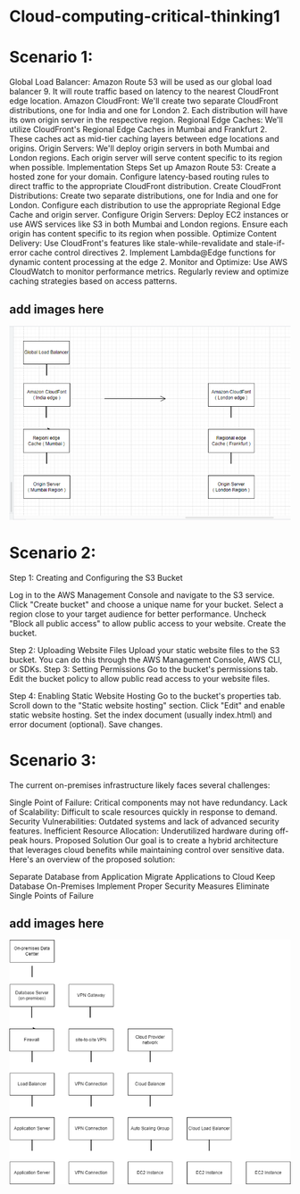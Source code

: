# Cloud-computing-critical-thinking1

# Scenario 1:

Global Load Balancer:
Amazon Route 53 will be used as our global load balancer 9.
It will route traffic based on latency to the nearest CloudFront edge location.
Amazon CloudFront:
We'll create two separate CloudFront distributions, one for India and one for London 2.
Each distribution will have its own origin server in the respective region.
Regional Edge Caches:
We'll utilize CloudFront's Regional Edge Caches in Mumbai and Frankfurt 2.
These caches act as mid-tier caching layers between edge locations and origins.
Origin Servers:
We'll deploy origin servers in both Mumbai and London regions.
Each origin server will serve content specific to its region when possible.
Implementation Steps
Set up Amazon Route 53:
Create a hosted zone for your domain.
Configure latency-based routing rules to direct traffic to the appropriate CloudFront distribution.
Create CloudFront Distributions:
Create two separate distributions, one for India and one for London.
Configure each distribution to use the appropriate Regional Edge Cache and origin server.
Configure Origin Servers:
Deploy EC2 instances or use AWS services like S3 in both Mumbai and London regions.
Ensure each origin has content specific to its region when possible.
Optimize Content Delivery:
Use CloudFront's features like stale-while-revalidate and stale-if-error cache control directives 2.
Implement Lambda@Edge functions for dynamic content processing at the edge 2.
Monitor and Optimize:
Use AWS CloudWatch to monitor performance metrics.
Regularly review and optimize caching strategies based on access patterns.

## add images here

![balancer1](balancer1.PNG)

# Scenario 2:
Step 1: Creating and Configuring the S3 Bucket

Log in to the AWS Management Console and navigate to the S3 service.
Click "Create bucket" and choose a unique name for your bucket.
Select a region close to your target audience for better performance.
Uncheck "Block all public access" to allow public access to your website.
Create the bucket.

Step 2: Uploading Website Files
Upload your static website files to the S3 bucket.
You can do this through the AWS Management Console, AWS CLI, or SDKs.
Step 3: Setting Permissions
Go to the bucket's permissions tab.
Edit the bucket policy to allow public read access to your website files.

Step 4: Enabling Static Website Hosting
Go to the bucket's properties tab.
Scroll down to the "Static website hosting" section.
Click "Edit" and enable static website hosting.
Set the index document (usually index.html) and error document (optional).
Save changes.

# Scenario 3:

The current on-premises infrastructure likely faces several challenges:

Single Point of Failure: Critical components may not have redundancy.
Lack of Scalability: Difficult to scale resources quickly in response to demand.
Security Vulnerabilities: Outdated systems and lack of advanced security features.
Inefficient Resource Allocation: Underutilized hardware during off-peak hours.
Proposed Solution
Our goal is to create a hybrid architecture that leverages cloud benefits while maintaining control over sensitive data. Here's an overview of the proposed solution:

Separate Database from Application
Migrate Applications to Cloud
Keep Database On-Premises
Implement Proper Security Measures
Eliminate Single Points of Failure

## add images here
![balancer3](balancer3.png)
